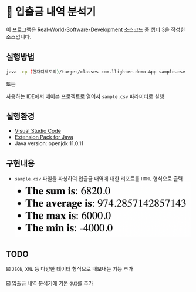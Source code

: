 # 🏦 입출금 내역 분석기

이 프로그램은 [Real-World-Software-Development](https://github.com/Iteratr-Learning/Real-World-Software-Development.git) 소스코드 중 챕터 3을 작성한 소스입니다.

## 실행방법

```bash
java -cp (현재디렉토리)/target/classes com.llighter.demo.App sample.csv
```

또는

사용하는 IDE에서 메이븐 프로젝트로 열어서 `sample.csv` 파라미터로 실행

## 실행환경

* [Visual Studio Code](https://code.visualstudio.com/)
* [Extension Pack for Java](https://marketplace.visualstudio.com/items?itemName=vscjava.vscode-java-pack)
* Java version: openjdk 11.0.11

## 구현내용

* `sample.csv` 파일을 파싱하여 입출금 내역에 대한 리포트를 `HTML` 형식으로 출력
![report sample](./src/resources/report_sample.png)

## TODO

☑️ `JSON`, `XML` 등 다양한 데이터 형식으로 내보내는 기능 추가

☑️ 입출금 내역 분석기에 기본 `GUI`를 추가



